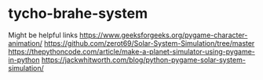 # tycho-brahe-system

Might be helpful links
https://www.geeksforgeeks.org/pygame-character-animation/
https://github.com/zerot69/Solar-System-Simulation/tree/master
https://thepythoncode.com/article/make-a-planet-simulator-using-pygame-in-python
https://jackwhitworth.com/blog/python-pygame-solar-system-simulation/
